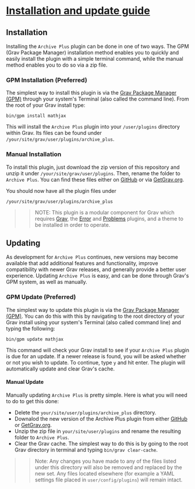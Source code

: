 # [Installation and update guide][project]
[project]: https://github.com/sommerregen/grav-plugin-archive-plus

## Installation

Installing the `Archive Plus` plugin can be done in one of two ways. The GPM (Grav Package Manager) installation method enables you to quickly and easily install the plugin with a simple terminal command, while the manual method enables you to do so via a zip file.

### GPM Installation (Preferred)

The simplest way to install this plugin is via the [Grav Package Manager (GPM)](http://learn.getgrav.org/advanced/grav-gpm) through your system's Terminal (also called the command line). From the root of your Grav install type:

    bin/gpm install mathjax

This will install the `Archive Plus` plugin into your `/user/plugins` directory within Grav. Its files can be found under `/your/site/grav/user/plugins/archive_plus`.

### Manual Installation

To install this plugin, just download the zip version of this repository and unzip it under `/your/site/grav/user/plugins`. Then, rename the folder to `Archive Plus`. You can find these files either on [GitHub](https://github.com/sommerregen/grav-plugin-archive-plus) or via [GetGrav.org](http://getgrav.org/downloads/plugins).

You should now have all the plugin files under

    /your/site/grav/user/plugins/archive_plus

>> NOTE: This plugin is a modular component for Grav which requires [Grav](http://github.com/getgrav/grav), the [Error](https://github.com/getgrav/grav-plugin-error) and [Problems](https://github.com/getgrav/grav-plugin-problems) plugins, and a theme to be installed in order to operate.

## Updating

As development for `Archive Plus` continues, new versions may become available that add additional features and functionality, improve compatibility with newer Grav releases, and generally provide a better user experience. Updating `Archive Plus` is easy, and can be done through Grav's GPM system, as well as manually.

### GPM Update (Preferred)

The simplest way to update this plugin is via the [Grav Package Manager (GPM)](http://learn.getgrav.org/advanced/grav-gpm). You can do this with this by navigating to the root directory of your Grav install using your system's Terminal (also called command line) and typing the following:

    bin/gpm update mathjax

This command will check your Grav install to see if your `Archive Plus` plugin is due for an update. If a newer release is found, you will be asked whether or not you wish to update. To continue, type `y` and hit enter. The plugin will automatically update and clear Grav's cache.

#### Manual Update

Manually updating `Archive Plus` is pretty simple. Here is what you will need to do to get this done:

* Delete the `your/site/user/plugins/archive_plus` directory.
* Downalod the new version of the Archive Plus plugin from either [GitHub](https://github.com/sommerregen/grav-plugin-archive-plus) or [GetGrav.org](http://getgrav.org/downloads/plugins#dropcaps).
* Unzip the zip file in `your/site/user/plugins` and rename the resulting folder to `Archive Plus`.
* Clear the Grav cache. The simplest way to do this is by going to the root Grav directory in terminal and typing `bin/grav clear-cache`.

>> Note: Any changes you have made to any of the files listed under this directory will also be removed and replaced by the new set. Any files located elsewhere (for example a YAML settings file placed in `user/config/plugins`) will remain intact.
